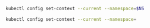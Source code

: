 ```bash
kubectl config set-context --current --namespace=$NS
```

```bash
kubectl config set-context --current --namespace=
```
